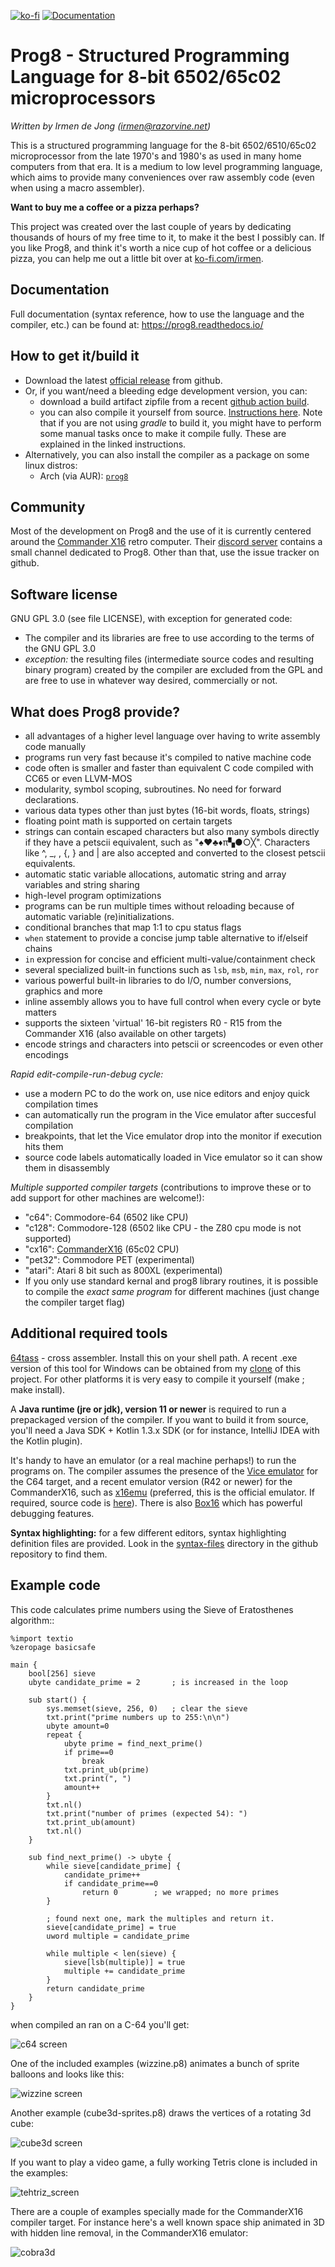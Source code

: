 [![ko-fi](https://ko-fi.com/img/githubbutton_sm.svg)](https://ko-fi.com/H2H6S0FFF)
[![Documentation](https://readthedocs.org/projects/prog8/badge/?version=latest)](https://prog8.readthedocs.io/)

Prog8 - Structured Programming Language for 8-bit 6502/65c02 microprocessors
============================================================================

*Written by Irmen de Jong (irmen@razorvine.net)*

This is a structured programming language for the 8-bit 6502/6510/65c02 microprocessor from the late 1970's and 1980's
as used in many home computers from that era. It is a medium to low level programming language,
which aims to provide many conveniences over raw assembly code (even when using a macro assembler).

**Want to buy me a coffee or a pizza perhaps?**

This project was created over the last couple of years by dedicating thousands of hours of my free time to it, to make it the best I possibly can.
If you like Prog8, and think it's worth a nice cup of hot coffee or a delicious pizza, 
you can help me out a little bit over at [ko-fi.com/irmen](https://ko-fi.com/irmen). 


Documentation
-------------
Full documentation (syntax reference, how to use the language and the compiler, etc.) can be found at:
https://prog8.readthedocs.io/

How to get it/build it
----------------------

- Download the latest [official release](https://github.com/irmen/prog8/releases) from github.
- Or, if you want/need a bleeding edge development version, you can:
  - download a build artifact zipfile from a recent [github action build](https://github.com/irmen/prog8/actions).
  - you can also compile it yourself from source. [Instructions here](https://prog8.readthedocs.io/en/latest/compiling.html).
    Note that if you are not using *gradle* to build it, you might have to perform some manual
    tasks once to make it compile fully. These are explained in the linked instructions. 
- Alternatively, you can also install the compiler as a package on some linux distros:
  - Arch (via AUR): [`prog8`](https://aur.archlinux.org/packages/prog8)

Community
---------
Most of the development on Prog8 and the use of it is currently centered around 
the [Commander X16](https://www.commanderx16.com/) retro computer. Their [discord server](https://discord.gg/nS2PqEC) contains a small channel
dedicated to Prog8. Other than that, use the issue tracker on github.


Software license
----------------
GNU GPL 3.0 (see file LICENSE), with exception for generated code:

- The compiler and its libraries are free to use according to the terms of the GNU GPL 3.0
- *exception:* the resulting files (intermediate source codes and resulting binary program) created by the compiler
  are excluded from the GPL and are free to use in whatever way desired, commercially or not.


What does Prog8 provide?
------------------------

- all advantages of a higher level language over having to write assembly code manually
- programs run very fast because it's compiled to native machine code
- code often is smaller and faster than equivalent C code compiled with CC65 or even LLVM-MOS
- modularity, symbol scoping, subroutines. No need for forward declarations.
- various data types other than just bytes (16-bit words, floats, strings)
- floating point math is supported on certain targets
- strings can contain escaped characters but also many symbols directly if they have a petscii equivalent, such as "♠♥♣♦π▚●○╳". Characters like ^, _, \, {, } and | are also accepted and converted to the closest petscii equivalents.
- automatic static variable allocations, automatic string and array variables and string sharing
- high-level program optimizations
- programs can be run multiple times without reloading because of automatic variable (re)initializations.
- conditional branches that map 1:1 to cpu status flags
- ``when`` statement to provide a concise jump table alternative to if/elseif chains
- ``in`` expression for concise and efficient multi-value/containment check 
- several specialized built-in functions such as ``lsb``, ``msb``, ``min``, ``max``, ``rol``, ``ror``
- various powerful built-in libraries to do I/O, number conversions, graphics and more  
- inline assembly allows you to have full control when every cycle or byte matters
- supports the sixteen 'virtual' 16-bit registers R0 - R15 from the Commander X16 (also available on other targets)
- encode strings and characters into petscii or screencodes or even other encodings

*Rapid edit-compile-run-debug cycle:*

- use a modern PC to do the work on, use nice editors and enjoy quick compilation times
- can automatically run the program in the Vice emulator after succesful compilation
- breakpoints, that let the Vice emulator drop into the monitor if execution hits them
- source code labels automatically loaded in Vice emulator so it can show them in disassembly

*Multiple supported compiler targets* (contributions to improve these or to add support for other machines are welcome!):

- "c64": Commodore-64  (6502 like CPU)
- "c128": Commodore-128  (6502 like CPU - the Z80 cpu mode is not supported)
- "cx16": [CommanderX16](https://www.commanderx16.com)  (65c02 CPU)
- "pet32": Commodore PET (experimental)
- "atari": Atari 8 bit such as 800XL (experimental)
- If you only use standard kernal and prog8 library routines, it is possible to compile the *exact same program* for different machines (just change the compiler target flag)



Additional required tools
-------------------------

[64tass](https://sourceforge.net/projects/tass64/) - cross assembler. Install this on your shell path.
A recent .exe version of this tool for Windows can be obtained from my [clone](https://github.com/irmen/64tass/releases) of this project.
For other platforms it is very easy to compile it yourself (make ; make install).

A **Java runtime (jre or jdk), version 11 or newer**  is required to run a prepackaged version of the compiler.
If you want to build it from source, you'll need a Java SDK + Kotlin 1.3.x SDK (or for instance,
IntelliJ IDEA with the Kotlin plugin).

It's handy to have an emulator (or a real machine perhaps!) to run the programs on. The compiler assumes the presence
of the [Vice emulator](http://vice-emu.sourceforge.net/)  for the C64 target,
and a recent emulator version (R42 or newer) for the CommanderX16, such as [x16emu](https://cx16forum.com/forum/viewforum.php?f=30) 
(preferred, this is the official emulator. If required, source code is [here](https://github.com/X16Community/x16-emulator/)).
There is also [Box16](https://github.com/indigodarkwolf/box16) which has powerful debugging features.

**Syntax highlighting:** for a few different editors, syntax highlighting definition files are provided.
Look in the [syntax-files](https://github.com/irmen/prog8/tree/master/syntax-files) directory in the github repository to find them.


Example code
------------

This code calculates prime numbers using the Sieve of Eratosthenes algorithm::

    %import textio
    %zeropage basicsafe

    main {
        bool[256] sieve
        ubyte candidate_prime = 2       ; is increased in the loop
    
        sub start() {
            sys.memset(sieve, 256, 0)   ; clear the sieve
            txt.print("prime numbers up to 255:\n\n")
            ubyte amount=0
            repeat {
                ubyte prime = find_next_prime()
                if prime==0
                    break
                txt.print_ub(prime)
                txt.print(", ")
                amount++
            }
            txt.nl()
            txt.print("number of primes (expected 54): ")
            txt.print_ub(amount)
            txt.nl()
        }
    
        sub find_next_prime() -> ubyte {
            while sieve[candidate_prime] {
                candidate_prime++
                if candidate_prime==0
                    return 0        ; we wrapped; no more primes
            }
    
            ; found next one, mark the multiples and return it.
            sieve[candidate_prime] = true
            uword multiple = candidate_prime
    
            while multiple < len(sieve) {
                sieve[lsb(multiple)] = true
                multiple += candidate_prime
            }
            return candidate_prime
        }
    }

when compiled an ran on a C-64 you'll get:

![c64 screen](docs/source/_static/primes_example.png)

One of the included examples (wizzine.p8) animates a bunch of sprite balloons and looks like this:

![wizzine screen](docs/source/_static/wizzine.png)

Another example (cube3d-sprites.p8) draws the vertices of a rotating 3d cube:

![cube3d screen](docs/source/_static/cube3d.png)

If you want to play a video game, a fully working Tetris clone is included in the examples:

![tehtriz_screen](docs/source/_static/tehtriz.png)

There are a couple of examples specially made for the CommanderX16 compiler target.
For instance here's a well known space ship animated in 3D with hidden line removal,
in the CommanderX16 emulator:

![cobra3d](docs/source/_static/cobra3d.png)
